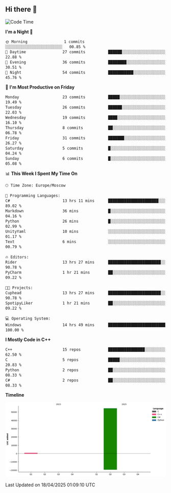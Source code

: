 ## Hi there 👋

<!--
**wxrstvrsn/wxrstvrsn** is a ✨ _special_ ✨ repository because its `README.md` (this file) appears on your GitHub profile.

Here are some ideas to get you started:

- 🔭 I’m currently working on ...
- 🌱 I’m currently learning ...
- 👯 I’m looking to collaborate on ...
- 🤔 I’m looking for help with ...
- 💬 Ask me about ...
- 📫 How to reach me: ...
- 😄 Pronouns: ...
- ⚡ Fun fact: ...
-->
<!--START_SECTION:waka-->
![Code Time](http://img.shields.io/badge/Code%20Time-17%20hrs-blue)

**I'm a Night 🦉** 

```text
🌞 Morning                1 commits           ░░░░░░░░░░░░░░░░░░░░░░░░░   00.85 % 
🌆 Daytime                27 commits          ██████░░░░░░░░░░░░░░░░░░░   22.88 % 
🌃 Evening                36 commits          ████████░░░░░░░░░░░░░░░░░   30.51 % 
🌙 Night                  54 commits          ███████████░░░░░░░░░░░░░░   45.76 % 
```
📅 **I'm Most Productive on Friday** 

```text
Monday                   23 commits          █████░░░░░░░░░░░░░░░░░░░░   19.49 % 
Tuesday                  26 commits          ██████░░░░░░░░░░░░░░░░░░░   22.03 % 
Wednesday                19 commits          ████░░░░░░░░░░░░░░░░░░░░░   16.10 % 
Thursday                 8 commits           ██░░░░░░░░░░░░░░░░░░░░░░░   06.78 % 
Friday                   31 commits          ███████░░░░░░░░░░░░░░░░░░   26.27 % 
Saturday                 5 commits           █░░░░░░░░░░░░░░░░░░░░░░░░   04.24 % 
Sunday                   6 commits           █░░░░░░░░░░░░░░░░░░░░░░░░   05.08 % 
```


📊 **This Week I Spent My Time On** 

```text
🕑︎ Time Zone: Europe/Moscow

💬 Programming Languages: 
C#                       13 hrs 11 mins      ██████████████████████░░░   89.02 % 
Markdown                 36 mins             █░░░░░░░░░░░░░░░░░░░░░░░░   04.16 % 
Python                   26 mins             █░░░░░░░░░░░░░░░░░░░░░░░░   02.99 % 
UnityYaml                10 mins             ░░░░░░░░░░░░░░░░░░░░░░░░░   01.17 % 
Text                     6 mins              ░░░░░░░░░░░░░░░░░░░░░░░░░   00.79 % 

🔥 Editors: 
Rider                    13 hrs 27 mins      ███████████████████████░░   90.78 % 
PyCharm                  1 hr 21 mins        ██░░░░░░░░░░░░░░░░░░░░░░░   09.22 % 

🐱‍💻 Projects: 
Cuphead                  13 hrs 27 mins      ███████████████████████░░   90.78 % 
SpotipyLiker             1 hr 21 mins        ██░░░░░░░░░░░░░░░░░░░░░░░   09.22 % 

💻 Operating System: 
Windows                  14 hrs 49 mins      █████████████████████████   100.00 % 
```

**I Mostly Code in C++** 

```text
C++                      15 repos            ████████████████░░░░░░░░░   62.50 % 
C                        5 repos             █████░░░░░░░░░░░░░░░░░░░░   20.83 % 
Python                   2 repos             ██░░░░░░░░░░░░░░░░░░░░░░░   08.33 % 
C#                       2 repos             ██░░░░░░░░░░░░░░░░░░░░░░░   08.33 % 
```



**Timeline**

![Lines of Code chart](https://raw.githubusercontent.com/wxrstvrsn/wxrstvrsn/main/assets/bar_graph.png)


 Last Updated on 18/04/2025 01:09:10 UTC
<!--END_SECTION:waka-->
